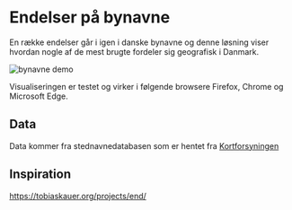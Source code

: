 # Endelser på bynavne
En række endelser går i igen i danske bynavne og denne løsning viser hvordan nogle af de mest brugte fordeler sig geografisk i Danmark.

![bynavne demo](demo.gif "bynavne demo")


Visualiseringen er testet og virker i følgende browsere Firefox, Chrome og Microsoft Edge.
## Data

Data kommer fra stednavnedatabasen som er hentet fra [Kortforsyningen](https://download.kortforsyningen.dk/)

## Inspiration
https://tobiaskauer.org/projects/end/
